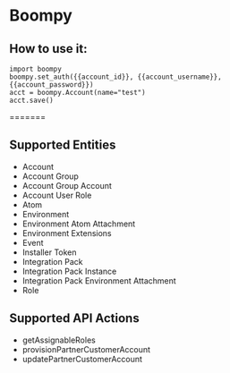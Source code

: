 # Boompy

## How to use it:
```
import boompy
boompy.set_auth({{account_id}}, {{account_username}}, {{account_password}})
acct = boompy.Account(name="test")
acct.save()
```

=======

## Supported Entities
- Account
- Account Group
- Account Group Account
- Account User Role
- Atom
- Environment
- Environment Atom Attachment
- Environment Extensions
- Event
- Installer Token
- Integration Pack
- Integration Pack Instance
- Integration Pack Environment Attachment
- Role

## Supported API Actions
- getAssignableRoles
- provisionPartnerCustomerAccount
- updatePartnerCustomerAccount
